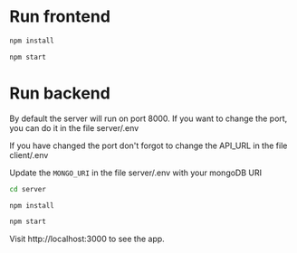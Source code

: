 # Run frontend

```bash
npm install
```

```bash
npm start
```

# Run backend

By default the server will run on port 8000. If you want to change the port, you can do it in the file server/.env

If you have changed the port don't forgot to change the API_URL in the file client/.env

Update the `MONGO_URI` in the file server/.env with your mongoDB URI

```bash
cd server
```

```bash
npm install
```

```bash
npm start
```

Visit http://localhost:3000 to see the app.